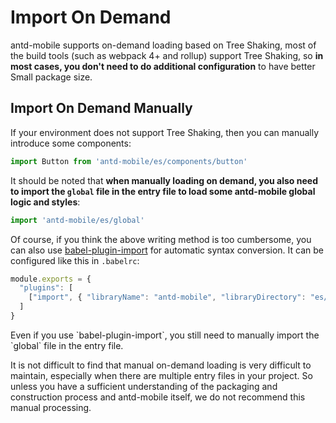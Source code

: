 # Import On Demand

antd-mobile supports on-demand loading based on Tree Shaking, most of the build tools (such as webpack 4+ and rollup) support Tree Shaking, so **in most cases, you don't need to do additional configuration** to have better Small package size.

## Import On Demand Manually

If your environment does not support Tree Shaking, then you can manually introduce some components:

```js
import Button from 'antd-mobile/es/components/button'
```

It should be noted that **when manually loading on demand, you also need to import the `global` file in the entry file to load some antd-mobile global logic and styles**:

```js
import 'antd-mobile/es/global'
```

Of course, if you think the above writing method is too cumbersome, you can also use [babel-plugin-import](https://github.com/ant-design/babel-plugin-import) for automatic syntax conversion. It can be configured like this in `.babelrc`:

```js
module.exports = {
  "plugins": [
    ["import", { "libraryName": "antd-mobile", "libraryDirectory": "es/components", "style": false}]
  ]
}
```

<Alert type="error">
  Even if you use `babel-plugin-import`, you still need to manually import the `global` file in the entry file.
</Alert>

It is not difficult to find that manual on-demand loading is very difficult to maintain, especially when there are multiple entry files in your project. So unless you have a sufficient understanding of the packaging and construction process and antd-mobile itself, we do not recommend this manual processing.
